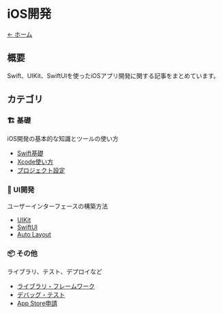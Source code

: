 # iOS開発

[← ホーム](/)

## 概要

Swift、UIKit、SwiftUIを使ったiOSアプリ開発に関する記事をまとめています。

## カテゴリ

### 🏗️ 基礎
iOS開発の基本的な知識とツールの使い方

- [Swift基礎](./basics/swift.md)
- [Xcode使い方](./basics/xcode.md)
- [プロジェクト設定](./basics/project-setup.md)

### 🎨 UI開発
ユーザーインターフェースの構築方法

- [UIKit](./ui/uikit.md)
- [SwiftUI](./ui/swiftui.md)
- [Auto Layout](./ui/auto-layout.md)

### 📦 その他
ライブラリ、テスト、デプロイなど

- [ライブラリ・フレームワーク](./others/libraries.md)
- [デバッグ・テスト](./others/debug-test.md)
- [App Store申請](./others/app-store.md) 